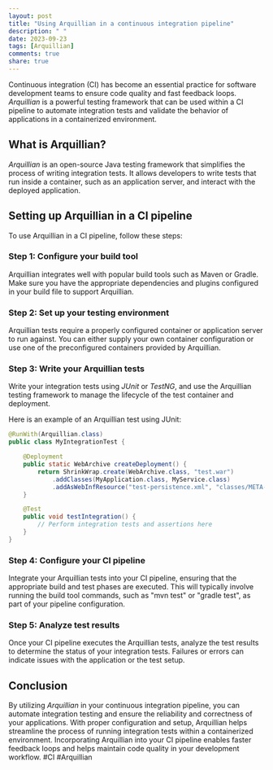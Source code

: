 ```yaml
---
layout: post
title: "Using Arquillian in a continuous integration pipeline"
description: " "
date: 2023-09-23
tags: [Arquillian]
comments: true
share: true
---
```


Continuous integration (CI) has become an essential practice for software development teams to ensure code quality and fast feedback loops. *Arquillian* is a powerful testing framework that can be used within a CI pipeline to automate integration tests and validate the behavior of applications in a containerized environment.

## What is Arquillian?

*Arquillian* is an open-source Java testing framework that simplifies the process of writing integration tests. It allows developers to write tests that run inside a container, such as an application server, and interact with the deployed application.

## Setting up Arquillian in a CI pipeline

To use Arquillian in a CI pipeline, follow these steps:

### Step 1: Configure your build tool

Arquillian integrates well with popular build tools such as Maven or Gradle. Make sure you have the appropriate dependencies and plugins configured in your build file to support Arquillian.

### Step 2: Set up your testing environment

Arquillian tests require a properly configured container or application server to run against. You can either supply your own container configuration or use one of the preconfigured containers provided by Arquillian.

### Step 3: Write your Arquillian tests

Write your integration tests using *JUnit* or *TestNG*, and use the Arquillian testing framework to manage the lifecycle of the test container and deployment.

Here is an example of an Arquillian test using JUnit:

```java
@RunWith(Arquillian.class)
public class MyIntegrationTest {

    @Deployment
    public static WebArchive createDeployment() {
        return ShrinkWrap.create(WebArchive.class, "test.war")
            .addClasses(MyApplication.class, MyService.class)
            .addAsWebInfResource("test-persistence.xml", "classes/META-INF/persistence.xml");
    }

    @Test
    public void testIntegration() {
        // Perform integration tests and assertions here
    }
}
```

### Step 4: Configure your CI pipeline

Integrate your Arquillian tests into your CI pipeline, ensuring that the appropriate build and test phases are executed. This will typically involve running the build tool commands, such as "mvn test" or "gradle test", as part of your pipeline configuration.

### Step 5: Analyze test results

Once your CI pipeline executes the Arquillian tests, analyze the test results to determine the status of your integration tests. Failures or errors can indicate issues with the application or the test setup.

## Conclusion

By utilizing *Arquillian* in your continuous integration pipeline, you can automate integration testing and ensure the reliability and correctness of your applications. With proper configuration and setup, Arquillian helps streamline the process of running integration tests within a containerized environment. Incorporating Arquillian into your CI pipeline enables faster feedback loops and helps maintain code quality in your development workflow. #CI #Arquillian